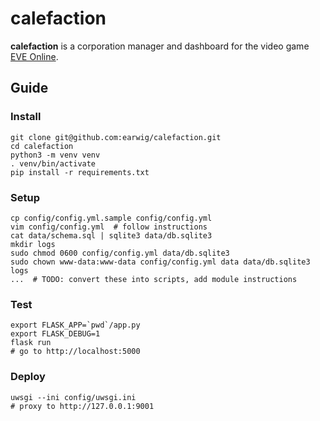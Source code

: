 calefaction
===========

__calefaction__ is a corporation manager and dashboard for the video game
[EVE Online](https://www.eveonline.com/).

Guide
-----

### Install

    git clone git@github.com:earwig/calefaction.git
    cd calefaction
    python3 -m venv venv
    . venv/bin/activate
    pip install -r requirements.txt

### Setup

    cp config/config.yml.sample config/config.yml
    vim config/config.yml  # follow instructions
    cat data/schema.sql | sqlite3 data/db.sqlite3
    mkdir logs
    sudo chmod 0600 config/config.yml data/db.sqlite3
    sudo chown www-data:www-data config/config.yml data data/db.sqlite3 logs
    ...  # TODO: convert these into scripts, add module instructions

### Test

    export FLASK_APP=`pwd`/app.py
    export FLASK_DEBUG=1
    flask run
    # go to http://localhost:5000

### Deploy

    uwsgi --ini config/uwsgi.ini
    # proxy to http://127.0.0.1:9001
